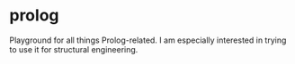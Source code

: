 # prolog
Playground for all things Prolog-related. I am especially interested in trying to use it for structural engineering. 
